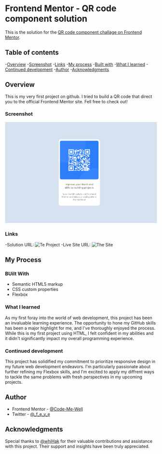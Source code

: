 # Frontend Mentor - QR code component solution

This is the solution for the [QR code component challage on Frontend Mentor](https://www.frontendmentor.io/challenges/qr-code-component-iux_sIO_H).

## Table of contents

  -[Overview](#overview)
    -[Screenshot](#screenshot)
    -[Links](#links)
  -[My process](#my-process)
    -[Built with](#built-with)
    -[What I learned](#what-i-learned)
    -[Continued development](#continued-development)
  -[Author](#author)
  -[Acknowledgments](#acknowledgments)

## Overview

  This is my very first project on github. I tried to build a QR code that direct you to the official Frontend Mentor site. Fell free to check out!

### Screenshot

![Sample of the Qr code component I built](Images/Screenshot.png)

### Links

-Solution URL: ![Te Project](https://github.com/Code-Me-Well/QR-Code-Component)
-Live Site URL: ![The Site](https://code-me-well.github.io/QR-Code-Component/)

## My Process

### BUilt With

- Semantic HTML5 markup
- CSS custom properties
- Flexbox

### What I learned

As my first foray into the world of web development, this project has been an invaluable learning experience. The opportunity to hone my GitHub skills has been a major highlight for me, and I've thoroughly enjoyed the process. While this is my first project using HTML, I felt confident in my abilities and it didn't significantly impact my overall programming experience.

### Continued development

This project has solidified my commitment to prioritize responsive design in my future web development endeavors. I'm particularly passionate about further refining my Flexbox skills, and I'm excited to apply my diffrent ways to tackle the same problems with fresh perspectives in my upcoming projects.

## Author

- Frontend Mentor - [@Code-Me-Well](https://www.frontendmentor.io/profile/Code-Me-Well)
- Twitter - [@_f_e_y_e](https://www.twitter.com/_f_e_y_e)

## Acknowledgments

Special thanks to [@whiHak](https://github.com/whiHak) for their valuable contributions and assistance with this project. Their support and insights have been truly appreciated.
